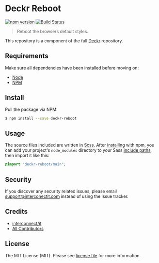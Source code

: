# Deckr Reboot

[![npm version](https://img.shields.io/npm/v/deckr.svg)](https://www.npmjs.org/package/deckr)
[![Build Status](https://travis-ci.org/interconnectit/deckr.svg?branch=master)](https://travis-ci.org/interconnectit/deckr)

> Reboot the browsers default styles.

This repository is a component of the full [Deckr](https://github.com/interconnectit/deckr) repository.

## Requirements

Make sure all dependencies have been installed before moving on:

* [Node](https://nodejs.org/en/)
* [NPM](https://docs.npmjs.com/getting-started/installing-node)

## Install

Pull the package via NPM:

``` sh
$ npm install --save deckr-reboot
```

## Usage

The source files included are written in [Scss](http://sass-lang.com/). After [installing](#install) with npm, you can add your project's `node_modules` directory to your Sass [include paths](https://github.com/sass/node-sass#includepaths), then import it like this:

``` scss
@import "deckr-reboot/main";
```

## Security

If you discover any security related issues, please email support@interconectit.com instead of using the issue tracker.

## Credits

- [interconnect/it](https://interconnectit.com)
- [All Contributors](https://github.com/interconnectit/deckr/graphs/contributors)

## License

The MIT License (MIT). Please see [license file](LICENSE.md) for more information.
